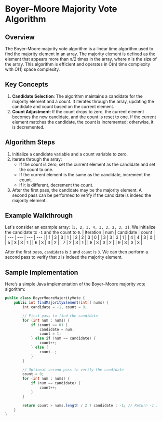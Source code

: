 # Boyer–Moore Majority Vote Algorithm

## Overview
The Boyer–Moore majority vote algorithm is a linear time algorithm used to find the majority element in an array. The majority element is defined as the element that appears more than n/2 times in the array, where n is the size of the array. This algorithm is efficient and operates in O(n) time complexity with O(1) space complexity.

## Key Concepts
1. **Candidate Selection**: The algorithm maintains a candidate for the majority element and a count. It iterates through the array, updating the candidate and count based on the current element.
2. **Count Adjustment**: If the count drops to zero, the current element becomes the new candidate, and the count is reset to one. If the current element matches the candidate, the count is incremented; otherwise, it is decremented.

## Algorithm Steps
1. Initialize a candidate variable and a count variable to zero.
2. Iterate through the array:
   - If the count is zero, set the current element as the candidate and set the count to one.
   - If the current element is the same as the candidate, increment the count.
   - If it is different, decrement the count.
3. After the first pass, the candidate may be the majority element. A second pass can be performed to verify if the candidate is indeed the majority element.

## Example Walkthrough
Let's consider an example array: `[3, 2, 3, 4, 3, 3, 2, 3, 3]`. We initialize the candidate to `-1` and the count to `0`.
| Iteration | num | candidate | count |
| --- | --- | --- | --- |
| 1 | 3 | 3 | 1 |
| 2 | 2 | 3 | 0 |
| 3 | 3 | 3 | 1 |
| 4 | 4 | 3 | 0 |
| 5 | 3 | 3 | 1 |
| 6 | 3 | 3 | 2 |
| 7 | 2 | 3 | 1 |
| 8 | 3 | 3 | 2 |
| 9 | 3 | 3 | 3 |

After the first pass, `candidate` is `3` and `count` is `3`. We can then perform a second pass to verify that `3` is indeed the majority element.

## Sample Implementation
Here’s a simple Java implementation of the Boyer–Moore majority vote algorithm:

```java
public class BoyerMooreMajorityVote {
    public int findMajorityElement(int[] nums) {
        int candidate = -1, count = 0;

        // First pass to find the candidate
        for (int num : nums) {
            if (count == 0) {
                candidate = num;
                count = 1;
            } else if (num == candidate) {
                count++;
            } else {
                count--;
            }
        }

        // Optional second pass to verify the candidate
        count = 0;
        for (int num : nums) {
            if (num == candidate) {
                count++;
            }
        }

        return count > nums.length / 2 ? candidate : -1; // Return -1 if no majority element
    }
}
```